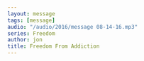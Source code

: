```yaml
---
layout: message
tags: [message]
audio: "/audio/2016/message 08-14-16.mp3"
series: Freedom
author: jon
title: Freedom From Addiction
---
```

